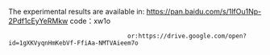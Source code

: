 The experimental results are available in:
https://pan.baidu.com/s/1lfOu1Np-2Pdf1cEyYeRMkw 
code：xw1o
                        
                        
                                     or:https://drive.google.com/open?id=1gXKVyqnHmKebVf-FfiAa-NMTVAieem7o
